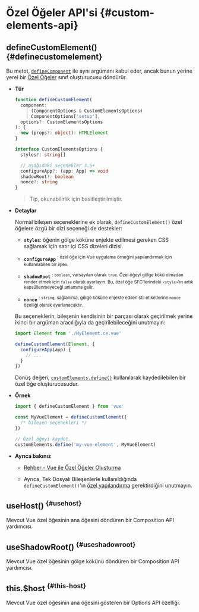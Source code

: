 # Özel Öğeler API'si {#custom-elements-api}

## defineCustomElement() {#definecustomelement}

Bu metot, [`defineComponent`](#definecomponent) ile aynı argümanı kabul eder, ancak bunun yerine yerel bir [Özel Öğeler](https://developer.mozilla.org/en-US/docs/Web/Web_Components/Using_custom_elements) sınıf oluşturucusu döndürür.

- **Tür**

  ```ts
  function defineCustomElement(
    component:
      | (ComponentOptions & CustomElementsOptions)
      | ComponentOptions['setup'],
    options?: CustomElementsOptions
  ): {
    new (props?: object): HTMLElement
  }

  interface CustomElementsOptions {
    styles?: string[]

    // aşağıdaki seçenekler 3.5+
    configureApp?: (app: App) => void
    shadowRoot?: boolean
    nonce?: string
  }
  ```

  > Tip, okunabilirlik için basitleştirilmiştir.

- **Detaylar**

  Normal bileşen seçeneklerine ek olarak, `defineCustomElement()` özel öğelere özgü bir dizi seçeneği de destekler:

  - **`styles`**: öğenin gölge köküne enjekte edilmesi gereken CSS sağlamak için satır içi CSS dizeleri dizisi.

  - **`configureApp`** <sup class="vt-badge" data-text="3.5+"/>: özel öğe için Vue uygulama örneğini yapılandırmak için kullanılabilen bir işlev.

  - **`shadowRoot`** <sup class="vt-badge" data-text="3.5+"/>: `boolean`, varsayılan olarak `true`. Özel öğeyi gölge kökü olmadan render etmek için `false` olarak ayarlayın. Bu, özel öğe SFC'lerindeki `<style>`'ın artık kapsüllenmeyeceği anlamına gelir.

  - **`nonce`** <sup class="vt-badge" data-text="3.5+"/>: `string`, sağlanırsa, gölge köküne enjekte edilen stil etiketlerine `nonce` özelliği olarak ayarlanacaktır.

  Bu seçeneklerin, bileşenin kendisinin bir parçası olarak geçirilmek yerine ikinci bir argüman aracılığıyla da geçirilebileceğini unutmayın:

  ```js
  import Element from './MyElement.ce.vue'

  defineCustomElement(Element, {
    configureApp(app) {
      // ...
    }
  })
  ```

  Dönüş değeri, [`customElements.define()`](https://developer.mozilla.org/en-US/docs/Web/API/CustomElementRegistry/define) kullanılarak kaydedilebilen bir özel öğe oluşturucusudur.

- **Örnek**

  ```js
  import { defineCustomElement } from 'vue'

  const MyVueElement = defineCustomElement({
    /* bileşen seçenekleri */
  })

  // Özel öğeyi kaydet.
  customElements.define('my-vue-element', MyVueElement)
  ```

- **Ayrıca bakınız**

  - [Rehber - Vue ile Özel Öğeler Oluşturma](/guide/extras/web-components#building-custom-elements-with-vue)

  - Ayrıca, Tek Dosyalı Bileşenlerle kullanıldığında `defineCustomElement()`'ın [özel yapılandırma](/guide/extras/web-components#sfc-as-custom-element) gerektirdiğini unutmayın.

## useHost() <sup class="vt-badge" data-text="3.5+"/> {#usehost}

Mevcut Vue özel öğesinin ana öğesini döndüren bir Composition API yardımcısı.

## useShadowRoot() <sup class="vt-badge" data-text="3.5+"/> {#useshadowroot}

Mevcut Vue özel öğesinin gölge kökünü döndüren bir Composition API yardımcısı.

## this.$host <sup class="vt-badge" data-text="3.5+"/> {#this-host}

Mevcut Vue özel öğesinin ana öğesini gösteren bir Options API özelliği.
